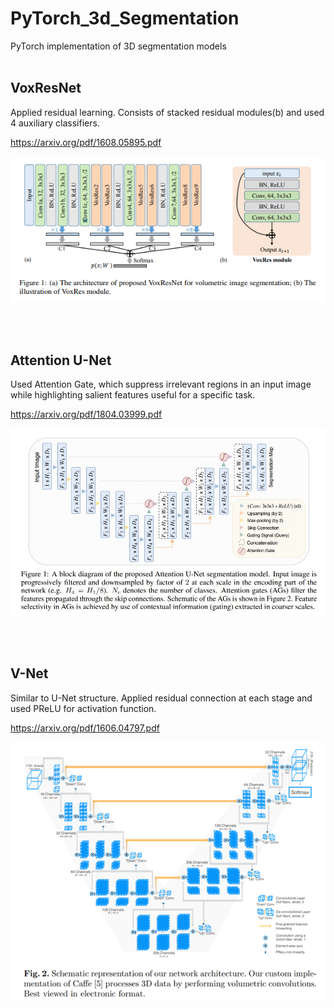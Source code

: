 # PyTorch_3d_Segmentation

PyTorch implementation of 3D segmentation models
</br></br>

## VoxResNet

Applied residual learning. Consists of stacked residual modules(b) and used 4 auxiliary classifiers.

https://arxiv.org/pdf/1608.05895.pdf

![](/image/voxresnet.png)

</br></br>


## Attention U-Net

Used Attention Gate, which suppress irrelevant regions in an input image while highlighting salient features useful for a specific task.

https://arxiv.org/pdf/1804.03999.pdf

![](/image/attention_unet.JPG)

</br></br>


## V-Net

Similar to U-Net structure. Applied residual connection at each stage and used PReLU for activation function.

https://arxiv.org/pdf/1606.04797.pdf

![](/image/vnet.png)
